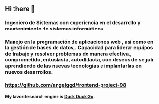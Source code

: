 ## Hi there 👋

### Ingeniero de Sistemas con experiencia en el desarrollo y mantenimiento de sistemas informáticos.
### Manejo en la programación de aplicaciones web , así como en la gestión de bases de datos,. Capacidad para liderar equipos de  trabajo y resolver problemas de manera efectiva., comprometido, entusiasta, autodidacta, con deseos de seguir aprendiendo de las nuevas tecnologías e implantarlas en nuevos desarrollos.

### https://github.com/angelggd/frontend-project-98
#### My favorite search engine is [Duck Duck Go](https://duckduckgo.com).

<!--
**angelggd/angelggd** is a ✨ _special_ ✨ repository because its `README.md` (this file) appears on your GitHub profile.

Here are some ideas to get you started:

- 🔭 I’m currently working on ...
- 🌱 I’m currently learning ...
- 👯 I’m looking to collaborate on ...
- 🤔 I’m looking for help with ...
- 💬 Ask me about ...
- 📫 How to reach me: ...
- 😄 Pronouns: ...
- ⚡ Fun fact: ...
-->
